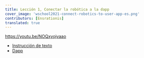 ```yaml
---
title: Lección 1, Conectar la robótica a la dapp
cover_image: 'wschool2021-connect-robotics-to-user-app-es.png' 
contributors: [Ensrationis]
translated: true
---
```


https://youtu.be/NOQxyojvaao

- [Instrucción de texto](/docs/get-weather-on-fuji-mountain/)
- [Dapp](https://dapp.robonomics.network/#/)